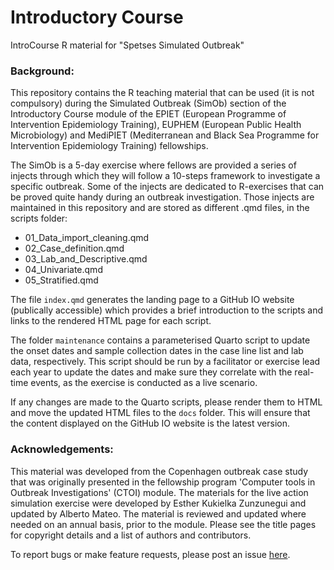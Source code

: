 # Introductory Course

IntroCourse R material for "Spetses Simulated Outbreak"

### Background:

This repository contains the R teaching material that can be used (it is not compulsory) during the Simulated Outbreak (SimOb) section of the Introductory Course module of the EPIET (European Programme of Intervention Epidemiology Training), EUPHEM (European Public Health Microbiology) and MediPIET (Mediterranean and Black Sea Programme for Intervention Epidemiology Training) fellowships.

The SimOb is a 5-day exercise where fellows are provided a series of injects through which they will follow a 10-steps framework to investigate a specific outbreak. Some of the injects are dedicated to R-exercises that can be proved quite handy during an outbreak investigation. Those injects are maintained in this repository and are stored as different .qmd files, in the scripts folder:

-   01_Data_import_cleaning.qmd
-   02_Case_definition.qmd
-   03_Lab_and_Descriptive.qmd
-   04_Univariate.qmd
-   05_Stratified.qmd

The file `index.qmd` generates the landing page to a GitHub IO website (publically accessible) which provides a brief introduction to the scripts and links to the rendered HTML page for each script.

The folder `maintenance` contains a parameterised Quarto script to update the onset dates and sample collection dates in the case line list and lab data, respectively. This script should be run by a facilitator or exercise lead each year to update the dates and make sure they correlate with the real-time events, as the exercise is conducted as a live scenario.

If any changes are made to the Quarto scripts, please render them to HTML and move the updated HTML files to the `docs` folder. This will ensure that the content displayed on the GitHub IO website is the latest version.

### Acknowledgements:

This material was developed from the Copenhagen outbreak case study that was originally presented in the fellowship program 'Computer tools in Outbreak Investigations' (CTOI) module. The materials for the live action simulation exercise were developed by Esther Kukielka Zunzunegui and updated by Alberto Mateo. The material is reviewed and updated where needed on an annual basis, prior to the module. Please see the title pages for copyright details and a list of authors and contributors.

To report bugs or make feature requests, please post an issue [here](https://github.com/EPIET/IntroCourse_inCop/issues).
